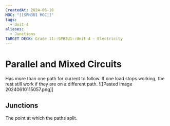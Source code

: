 ```yaml
---
CreatedAt: 2024-06-10
MOC: "[[SPH3U1 MOC]]"
tags:
  - Unit-4
aliases:
  - Junctions
TARGET DECK: Grade 11::SPH3U1::Unit 4 - Electricity
---
```


# Parallel and Mixed Circuits
Has more than one path for current to follow. If one load stops working, the rest still work if they are on a different path.
![[Pasted image 20240610115057.png]]
<!--ID: 1718124839353-->


## Junctions
The point at which the paths split.
<!--ID: 1757893916013-->

